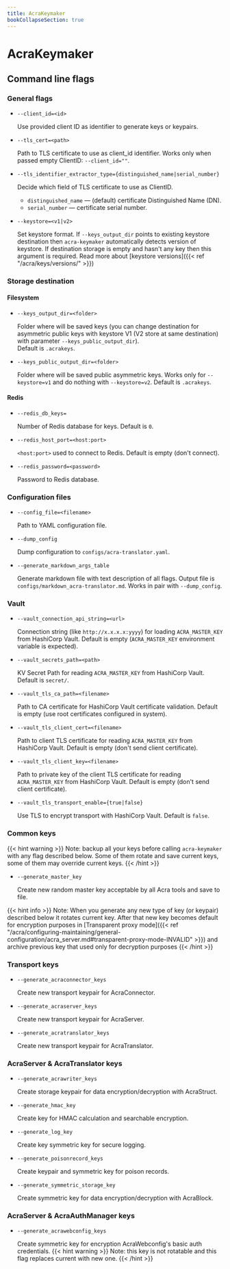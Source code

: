 ```yaml
---
title: AcraKeymaker
bookCollapseSection: true
---
```


# AcraKeymaker

## Command line flags

### General flags

* `--client_id=<id>`
  
  Use provided client ID as identifier to generate keys or keypairs.

* `--tls_cert=<path>`
  
  Path to TLS certificate to use as client_id identifier. Works only when passed empty ClientID: `--client_id=""`.

* `--tls_identifier_extractor_type={distinguished_name|serial_number}`
  
  Decide which field of TLS certificate to use as ClientID.

  * `distinguished_name` — (default) certificate Distinguished Name (DN).
  * `serial_number` — certificate serial number.

* `--keystore=<v1|v2>`
  
  Set keystore format. If `--keys_output_dir` points to existing keystore destination then `acra-keymaker` automatically detects version of keystore.
  If destination storage is empty and hasn't any key then this argument is required. Read more about [keystore versions]({{< ref "/acra/keys/versions/" >}})
  
### Storage destination

#### Filesystem

* `--keys_output_dir=<folder>`
  
  Folder where will be saved keys (you can change destination for asymmetric public keys with keystore V1 (V2 store at same destination)  with parameter `--keys_public_output_dir`).  
  Default is `.acrakeys`.

* `--keys_public_output_dir=<folder>`
  
  Folder where will be saved public asymmetric keys. Works only for `--keystore=v1` and do nothing with `--keystore=v2`.
  Default is `.acrakeys`.
  
#### Redis

* `--redis_db_keys=`

  Number of Redis database for keys.
  Default is `0`.
  <!-- `acra-server -help` says default is `-1` but in `cmd/redis.go` I see `redisDefaultDB = 0` -->
  <!-- this var is also used as default value for the flag, where's the truth? -->

* `--redis_host_port=<host:port>`

  `<host:port>` used to connect to Redis.
  Default is empty (don't connect).

* `--redis_password=<password>`

  Password to Redis database.


### Configuration files

* `--config_file=<filename>`

  Path to YAML configuration file.

* `--dump_config`

  Dump configuration to `configs/acra-translator.yaml`.

* `--generate_markdown_args_table`

  Generate markdown file with text description of all flags.
  Output file is `configs/markdown_acra-translator.md`.
  Works in pair with `--dump_config`.

### Vault

* `--vault_connection_api_string=<url>`

  Connection string (like `http://x.x.x.x:yyyy`) for loading `ACRA_MASTER_KEY` from HashiCorp Vault.
  Default is empty (`ACRA_MASTER_KEY` environment variable is expected).

* `--vault_secrets_path=<path>`

  KV Secret Path for reading `ACRA_MASTER_KEY` from HashiCorp Vault.
  Default is `secret/`.

* `--vault_tls_ca_path=<filename>`

  Path to CA certificate for HashiCorp Vault certificate validation.
  Default is empty (use root certificates configured in system).

* `--vault_tls_client_cert=<filename>`

  Path to client TLS certificate for reading `ACRA_MASTER_KEY` from HashiCorp Vault.
  Default is empty (don't send client certificate).

* `--vault_tls_client_key=<filename>`

  Path to private key of the client TLS certificate for reading `ACRA_MASTER_KEY` from HashiCorp Vault.
  Default is empty (don't send client certificate).

* `--vault_tls_transport_enable={true|false}`

  Use TLS to encrypt transport with HashiCorp Vault.
  Default is `false`.
  
### Common keys

{{< hint warning >}}
Note: backup all your keys before calling `acra-keymaker` with any flag described below. Some of them rotate and save current keys, 
some of them may override current keys.
{{< /hint >}}

* `--generate_master_key`
  
  Create new random master key acceptable by all Acra tools and save to file.

{{< hint info >}}
Note: When you generate any new type of key (or keypair) described below it rotates current key. After that new key becomes default 
for encryption purposes in [Transparent proxy mode]({{< ref "/acra/configuring-maintaining/general-configuration/acra_server.md#transparent-proxy-mode-INVALID" >}}) 
and archive previous key that used only for decryption purposes
{{< /hint >}}
  
### Transport keys

* `--generate_acraconnector_keys`
  
  Create new transport keypair for AcraConnector.

* `--generate_acraserver_keys`
  
  Create new transport keypair for AcraServer.

* `--generate_acratranslator_keys`
  
  Create new transport keypair for AcraTranslator.


### AcraServer & AcraTranslator keys


* `--generate_acrawriter_keys`
  
  Create storage keypair for data encryption/decryption with AcraStruct.
  
* `--generate_hmac_key`
  
  Create key for HMAC calculation and searchable encryption.
  
* `--generate_log_key`
  
  Create key symmetric key for secure logging.
  
* `--generate_poisonrecord_keys`
  
  Create keypair and symmetric key for poison records.
  
* `--generate_symmetric_storage_key`
  
  Create symmetric key for data encryption/decryption with AcraBlock.

  
### AcraServer & AcraAuthManager keys

* `--generate_acrawebconfig_keys`
  
  Create symmetric key for encryption AcraWebconfig's basic auth credentials.
  {{< hint warning >}}
  Note: this key is not rotatable and this flag replaces current with new one.
  {{< /hint >}}


